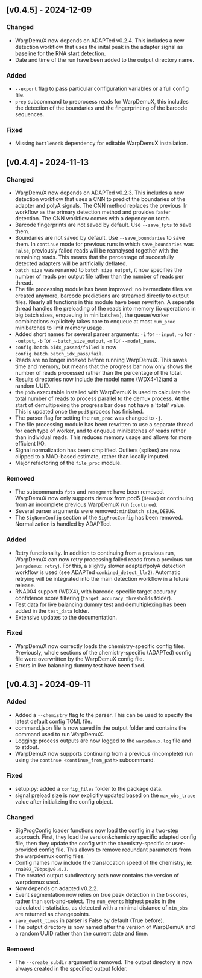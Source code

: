 ## [v0.4.5] - 2024-12-09

### Changed

- WarpDemuX now depends on ADAPTed v0.2.4. This includes a new detection workflow that uses the inital peak in the adapter signal as baseline for the RNA start detection.
- Date and time of the run have been added to the output directory name.

### Added

- `--export` flag to pass particular configuration variables or a full config file.
- `prep` subcommand to preprocess reads for WarpDemuX, this includes the detection of the boundaries and the fingerprinting of the barcode sequences.

### Fixed

- Missing `bottleneck` dependency for editable WarpDemuX installation.

## [v0.4.4] - 2024-11-13

### Changed

- WarpDemuX now depends on ADAPTed v0.2.3. This includes a new detection workflow that uses a CNN to predict the boundaries of the adapter and polyA signals. The CNN method replaces the previous llr workflow as the primary detection method and provides faster detection. The CNN workflow comes with a depency on torch.
- Barcode fingerprints are not saved by default. Use `--save_fpts` to save them.
- Boundaries are not saved by default. Use `--save_boundaries` to save them. In `continue` mode for previous runs in which `save_boundaries` was `False`, previously failed reads will be reanalysed together with the remaining reads. This means that the percentage of succesfully detected adapters will be artificially deflated.
- `batch_size` was renamed to `batch_size_output`, it now specifies the number of reads per output file rather than the number of reads per thread.
- The file processing module has been improved: no itermediate files are created anymore, barcode predictions are streamed directly to output files. Nearly all functions in this module have been rewritten. A seperate thread handles the preloading of the reads into memory (io operations in big batch sizes, enqueuing in minibatches), the queue/worker combinations explicitely takes care to enqueue at most `num_proc` minibatches to limit memory usage.
- Added short names for several parser arguments: `-i` for `--input`, `-o` for `--output`, `-b` for `--batch_size_output`, `-m` for `--model_name`.
- `config.batch.bidx_passed/failed` is now `config.batch.batch_idx_pass/fail`.
- Reads are no longer indexed before running WarpDemuX. This saves time and memory, but means that the progress bar now only shows the number of reads processed rather than the percentage of the total.
- Results directories now include the model name (WDX4-12)and a random UUID.
- the `pod5` executable installed with WarpDemuX is used to calculate the total number of reads to process parallel to the demux process. At the start of demultipexing the progress bar does not have a 'total' value. This is updated once the `pod5` process has finished.
- The parser flag for setting the `num_proc` was changed to `-j`.
- The file processing module has been rewritten to use a separate thread for each type of worker, and to enqueue minibatches of reads rather than individual reads. This reduces memory usage and allows for more efficient I/O.
- Signal normalization has been simplified. Outliers (spikes) are now clipped to a MAD-based estimate, rather than locally imputed.
- Major refactoring of the `file_proc` module.


### Removed

- The subcommands `fpts` and `resegment` have been removed. WarpDemuX now only supports demux from pod5 (`demux`) or continuing from an incomplete previous WarpDemuX run (`continue`).
- Several parser arguments were removed: `minibatch_size`, `DEBUG`.
- The `SigNormConfig` section of the `SigProcConfig` has been removed. Normalization is handled by ADAPTed.

### Added

- Retry functionality. In addition to continuing from a previous run, WarpDemuX can now retry processing failed reads from a previous run (`warpdemux retry`). For this, a slightly slower adapter/polyA detection workflow is used (see ADAPTed `combined_detect_llr2`). Automatic retrying will be integrated into the main detection workflow in a future release.
- RNA004 support (WDX4), with barcode-specific target accuracy confidence score filtering (`target_accuracy_thresholds` folder).
- Test data for live balancing dummy test and demultiplexing has been added in the `test_data` folder.
- Extensive updates to the documentation.

### Fixed

- WarpDemuX now correctly loads the chemistry-specific config files. Previously, whole sections of the chemistry-specific (ADAPTed) config file were overwritten by the WarpDemuX config file.
- Errors in live balancing dummy test have been fixed.


## [v0.4.3] - 2024-09-11

### Added

- Added a `--chemistry` flag to the parser. This can be used to specify the latest default config TOML file.
- command.json file is now saved in the output folder and contains the command used to run WarpDemuX.
- Logging: process outputs are now logged to the `warpdemux.log` file and to stdout.
- WarpDemuX now supports continuing from a previous (incomplete) run using the `continue <continue_from_path>` subcommand.

### Fixed

- setup.py: added a `config_files` folder to the package data.
- signal preload size is now explicitly updated based on the `max_obs_trace` value after initializing the config object.

### Changed

- SigProgConfig loader functions now load the config in a two-step approach. First, they load the version&chemistry specific adapted config file, then they update the config with the chemistry-specific or user-provided config file. This allows to remove redundant parameters from the warpdemux config files.
`
- Config names now include the translocation speed of the chemistry, ie: `rna002_70bps@v0.4.3`.
- The created output subdirectory path now contains the version of warpdemux used.
- Now depends on adapted v0.2.2.
- Event segmentation now relies on true peak detection in the t-scores, rather than sort-and-select. The `num_events` highest peaks in the calculated t-statistics, as detected with a minimal distance of `min_obs` are returned as changepoints.
- `save_dwell_times` in parser is False by default (True before).
- The output directory is now named after the version of WarpDemuX and a random UUID rather than the current date and time.

### Removed

- The `--create_subdir` argument is removed. The output directory is now always created in the specified output folder.
